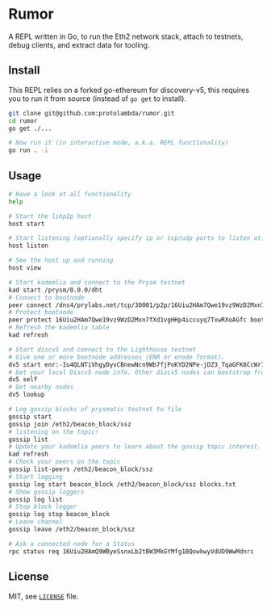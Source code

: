 # Rumor

A REPL written in Go, to run the Eth2 network stack, attach to testnets, debug clients, and extract data for tooling.

## Install

This REPL relies on a forked go-ethereum for discovery-v5, this requires you to run it from source (instead of `go get` to install).

```bash
git clone git@github.com:protolambda/rumor.git
cd rumor
go get ./...

# Now run it (in interactive mode, a.k.a. REPL functionality)
go run . -i
```

## Usage

```bash
# Have a look at all functionality
help

# Start the libp2p host
host start

# Start listening (optionally specify ip or tcp/udp ports to listen at)
host listen

# See the host up and running
host view

# Start kademlia and connect to the Prysm testnet
kad start /prysm/0.0.0/dht
# Connect to bootnode
peer connect /dns4/prylabs.net/tcp/30001/p2p/16Uiu2HAm7Qwe19vz9WzD2Mxn7fXd1vgHHp4iccuyq7TxwRXoAGfc
# Protect bootnode
peer protect 16Uiu2HAm7Qwe19vz9WzD2Mxn7fXd1vgHHp4iccuyq7TxwRXoAGfc bootnode
# Refresh the kademlia table
kad refresh

# Start discv5 and connect to the Lighthouse testnet
# Give one or more bootnode addresses (ENR or enode format).
dv5 start enr:-Iu4QLNTiVhgyDyvCBnewNcn9Wb7fjPoKYD2NPe-jDZ3_TqaGFK8CcWr7ai7w9X8Im_ZjQYyeoBP_luLLBB4wy39gQ4JgmlkgnY0gmlwhCOhiGqJc2VjcDI1NmsxoQMrmBYg_yR_ZKZKoLiChvlpNqdwXwodXmgw_TRow7RVwYN0Y3CCIyiDdWRwgiMo
# Get your local Discv5 node info. Other discv5 nodes can bootstrap from this.
dv5 self
# Get nearby nodes
dv5 lookup

# Log gossip blocks of prysmatic testnet to file
gossip start
gossip join /eth2/beacon_block/ssz
# listening on the topic!
gossip list
# Update your kademlia peers to learn about the gossip topic interest.
kad refresh
# Check your peers on the topic
gossip list-peers /eth2/beacon_block/ssz
# Start logging
gossip log start beacon_block /eth2/beacon_block/ssz blocks.txt
# Show gossip loggers
gossip log list
# Stop block logger
gossip log stop beacon_block
# Leave channel
gossip leave /eth2/beacon_block/ssz

# Ask a connected node for a Status
rpc status req 16Uiu2HAmQ9WByeSsnxLb2tBW3MkGYMfg1BQowkwyVdUD9WwMdnrc

```

## License

MIT, see [`LICENSE`](./LICENSE) file.
